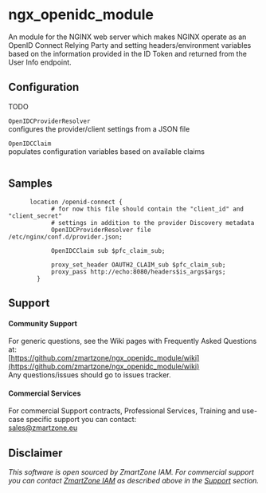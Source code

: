 # ngx_openidc_module
An module for the NGINX web server which makes NGINX operate as an
OpenID Connect Relying Party and setting headers/environment
variables based on the information provided in the ID Token and returned from the User Info endpoint.

## Configuration 

TODO

`OpenIDCProviderResolver`  
configures the provider/client settings from a JSON file

`OpenIDCClaim`  
populates configuration variables based on available claims

```nginx
 ```

## Samples

```nginx
      location /openid-connect {
            # for now this file should contain the "client_id" and "client_secret"
            # settings in addition to the provider Discovery metadata
			OpenIDCProviderResolver file /etc/nginx/conf.d/provider.json;
			
            OpenIDCClaim sub $pfc_claim_sub;

            proxy_set_header OAUTH2_CLAIM_sub $pfc_claim_sub;
            proxy_pass http://echo:8080/headers$is_args$args;
        }
```

## Support

#### Community Support
For generic questions, see the Wiki pages with Frequently Asked Questions at:  
  [https://github.com/zmartzone/ngx_openidc_module/wiki](https://github.com/zmartzone/ngx_openidc_module/wiki)  
Any questions/issues should go to issues tracker.

#### Commercial Services
For commercial Support contracts, Professional Services, Training and use-case specific support you can contact:  
  [sales@zmartzone.eu](mailto:sales@zmartzone.eu)  


Disclaimer
----------
*This software is open sourced by ZmartZone IAM. For commercial support
you can contact [ZmartZone IAM](https://www.zmartzone.eu) as described above in the [Support](#support) section.*
